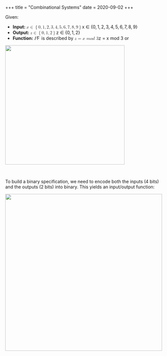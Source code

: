 +++
title = "Combinational Systems"
date = 2020-09-02
+++
<p>Given: </p><ul><li><strong>Input: </strong><span class="ql-formula" data-value="x\in\left\{0,1,2,3,4,5,6,7,8,9\right\}">﻿<span contenteditable="false"><span class="katex"><span class="katex-mathml"><math><semantics><mrow><mi>x</mi><mo>∈</mo><mrow><mo fence="true">{</mo><mn>0</mn><mo separator="true">,</mo><mn>1</mn><mo separator="true">,</mo><mn>2</mn><mo separator="true">,</mo><mn>3</mn><mo separator="true">,</mo><mn>4</mn><mo separator="true">,</mo><mn>5</mn><mo separator="true">,</mo><mn>6</mn><mo separator="true">,</mo><mn>7</mn><mo separator="true">,</mo><mn>8</mn><mo separator="true">,</mo><mn>9</mn><mo fence="true">}</mo></mrow></mrow><annotation encoding="application/x-tex">x\in\left\{0,1,2,3,4,5,6,7,8,9\right\}</annotation></semantics></math></span><span class="katex-html" aria-hidden="true"><span class="base"><span class="strut" style="height: 0.5782em; vertical-align: -0.0391em;"></span><span class="mord mathdefault">x</span><span class="mspace" style="margin-right: 0.2777777777777778em;"></span><span class="mrel">∈</span><span class="mspace" style="margin-right: 0.2777777777777778em;"></span></span><span class="base"><span class="strut" style="height: 1em; vertical-align: -0.25em;"></span><span class="minner"><span class="mopen delimcenter" style="top: 0em;">{</span><span class="mord">0</span><span class="mpunct">,</span><span class="mspace" style="margin-right: 0.16666666666666666em;"></span><span class="mord">1</span><span class="mpunct">,</span><span class="mspace" style="margin-right: 0.16666666666666666em;"></span><span class="mord">2</span><span class="mpunct">,</span><span class="mspace" style="margin-right: 0.16666666666666666em;"></span><span class="mord">3</span><span class="mpunct">,</span><span class="mspace" style="margin-right: 0.16666666666666666em;"></span><span class="mord">4</span><span class="mpunct">,</span><span class="mspace" style="margin-right: 0.16666666666666666em;"></span><span class="mord">5</span><span class="mpunct">,</span><span class="mspace" style="margin-right: 0.16666666666666666em;"></span><span class="mord">6</span><span class="mpunct">,</span><span class="mspace" style="margin-right: 0.16666666666666666em;"></span><span class="mord">7</span><span class="mpunct">,</span><span class="mspace" style="margin-right: 0.16666666666666666em;"></span><span class="mord">8</span><span class="mpunct">,</span><span class="mspace" style="margin-right: 0.16666666666666666em;"></span><span class="mord">9</span><span class="mclose delimcenter" style="top: 0em;">}</span></span></span></span></span></span>﻿</span> </li><li><strong>Output: </strong><span class="ql-formula" data-value="z\in\left\{0,1,2\right\}">﻿<span contenteditable="false"><span class="katex"><span class="katex-mathml"><math><semantics><mrow><mi>z</mi><mo>∈</mo><mrow><mo fence="true">{</mo><mn>0</mn><mo separator="true">,</mo><mn>1</mn><mo separator="true">,</mo><mn>2</mn><mo fence="true">}</mo></mrow></mrow><annotation encoding="application/x-tex">z\in\left\{0,1,2\right\}</annotation></semantics></math></span><span class="katex-html" aria-hidden="true"><span class="base"><span class="strut" style="height: 0.5782em; vertical-align: -0.0391em;"></span><span style="margin-right: 0.04398em;" class="mord mathdefault">z</span><span class="mspace" style="margin-right: 0.2777777777777778em;"></span><span class="mrel">∈</span><span class="mspace" style="margin-right: 0.2777777777777778em;"></span></span><span class="base"><span class="strut" style="height: 1em; vertical-align: -0.25em;"></span><span class="minner"><span class="mopen delimcenter" style="top: 0em;">{</span><span class="mord">0</span><span class="mpunct">,</span><span class="mspace" style="margin-right: 0.16666666666666666em;"></span><span class="mord">1</span><span class="mpunct">,</span><span class="mspace" style="margin-right: 0.16666666666666666em;"></span><span class="mord">2</span><span class="mclose delimcenter" style="top: 0em;">}</span></span></span></span></span></span>﻿</span> </li><li><strong>Function: </strong><span class="ql-formula" data-value="F">﻿<span contenteditable="false"><span class="katex"><span class="katex-mathml"><math><semantics><mrow><mi>F</mi></mrow><annotation encoding="application/x-tex">F</annotation></semantics></math></span><span class="katex-html" aria-hidden="true"><span class="base"><span class="strut" style="height: 0.68333em; vertical-align: 0em;"></span><span style="margin-right: 0.13889em;" class="mord mathdefault">F</span></span></span></span></span>﻿</span> is described by <span class="ql-formula" data-value="z=x\ mod\ 3">﻿<span contenteditable="false"><span class="katex"><span class="katex-mathml"><math><semantics><mrow><mi>z</mi><mo>=</mo><mi>x</mi><mtext>&nbsp;</mtext><mi>m</mi><mi>o</mi><mi>d</mi><mtext>&nbsp;</mtext><mn>3</mn></mrow><annotation encoding="application/x-tex">z=x\ mod\ 3</annotation></semantics></math></span><span class="katex-html" aria-hidden="true"><span class="base"><span class="strut" style="height: 0.43056em; vertical-align: 0em;"></span><span style="margin-right: 0.04398em;" class="mord mathdefault">z</span><span class="mspace" style="margin-right: 0.2777777777777778em;"></span><span class="mrel">=</span><span class="mspace" style="margin-right: 0.2777777777777778em;"></span></span><span class="base"><span class="strut" style="height: 0.69444em; vertical-align: 0em;"></span><span class="mord mathdefault">x</span><span class="mspace">&nbsp;</span><span class="mord mathdefault">m</span><span class="mord mathdefault">o</span><span class="mord mathdefault">d</span><span class="mspace">&nbsp;</span><span class="mord">3</span></span></span></span></span>﻿</span> or </li></ul><p><img src="https://i.imgur.com/qVVhr5b.png" width="378"></p><p><br></p><p>To build a binary specification, we need to encode both the inputs (4 bits) and the outputs (2 bits) into binary. This yields an input/output function:</p><p><img src="https://i.imgur.com/x4hgzVj.png" width="497"></p>